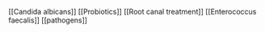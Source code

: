 [[Candida albicans]]
[[Probiotics]]
[[Root canal treatment]]
[[Enterococcus faecalis]]
[[pathogens]]
